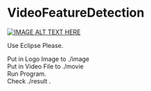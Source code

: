 # VideoFeatureDetection

[![IMAGE ALT TEXT HERE](http://img.youtube.com/vi/f-vvVbX_5ZM/0.jpg)](https://www.youtube.com/watch?v=f-vvVbX_5ZM)

Use Eclipse Please.

Put in Logo Image to ./image  
Put in Video File to ./movie  
Run Program.  
Check ./result .  



